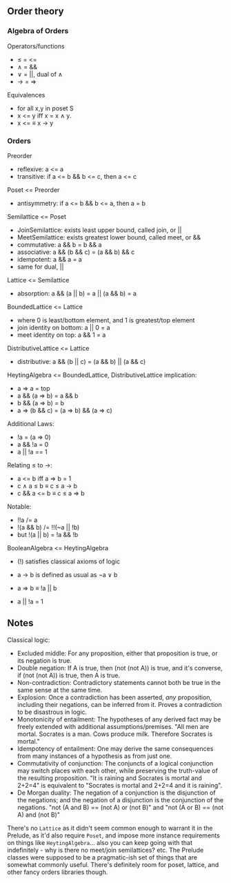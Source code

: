 
## Order theory

### Algebra of Orders

Operators/functions
  - ≤ = <=
  - ∧ = &&
  - ∨ = ||, dual of ∧
  - → = =>

Equivalences
  - for all x,y in poset S
  - x <= y iff x = x ∧ y.
  - x <= ≡ x -> y

### Orders

Preorder
  - reflexive: a <= a
  - transitive: if a <= b && b <= c, then a <= c

Poset <= Preorder
  - antisymmetry: if a <= b && b <= a, then a = b

Semilattice <= Poset
  - JoinSemilattice: exists least upper bound, called join, or ||
  - MeetSemilattice: exists greatest lower bound, called meet, or &&
  - commutative: a && b = b && a
  - associative: a && (b && c) = (a && b) && c
  - idempotent: a && a = a
  - same for dual, ||

Lattice <= Semilattice
  - absorption: a && (a || b) = a || (a && b) = a

BoundedLattice <= Lattice
  - where 0 is least/bottom element, and 1 is greatest/top element
  - join identity on bottom: a || 0 = a
  - meet identity on top: a && 1 = a

DistributiveLattice <= Lattice
  - distributive: a && (b || c) = (a && b) || (a && c)

HeytingAlgebra <= BoundedLattice, DistributiveLattice
   implication:
  - a => a = top
  - a && (a => b) = a && b
  - b && (a => b) = b
  - a => (b && c) = (a => b) && (a => c)

  Additional Laws:
  - !a = (a => 0)
  - a && !a = 0
  - a || !a == 1

  Relating ≤ to →:
  - a <= b iff a => b = 1
  - c ∧ a ≤ b ≡ c ≤ a → b
  - c && a <= b ≡ c ≤ a => b

  Notable:
  - !!a /= a
  - !(a && b) /= !!(~a || !b)
  - but !(a || b) = !a && !b

BooleanAlgebra <= HeytingAlgebra
  - (!) satisfies classical axioms of logic
  - a → b is defined as usual as ¬a ∨ b
  - a => b ≡ !a || b

  - a || !a = 1

## Notes

Classical logic:

- Excluded middle: For any proposition, either that proposition is true, or its negation is true.
- Double negation: If A is true, then (not (not A)) is true, and it's converse, if (not (not A)) is true, then A is true.
- Non-contradiction: Contradictory statements cannot both be true in the same sense at the same time.
- Explosion: Once a contradiction has been asserted, *any* proposition, including their negations, can be inferred from it. Proves a contradiction to be disastrous in logic.
- Monotonicity of entailment: The hypotheses of any derived fact may be freely extended with additional assumptions/premises. "All men are mortal. Socrates is a man. Cows produce milk. Therefore Socrates is mortal."
- Idempotency of entailment: One may derive the same consequences from many instances of a hypothesis as from just one.
- Commutativity of conjunction: The conjuncts of a logical conjunction may switch places with each other, while preserving the truth-value of the resulting proposition. "It is raining and Socrates is mortal and 2+2=4" is equivalent to "Socrates is mortal and 2+2=4 and it is raining".
- De Morgan duality: The negation of a conjunction is the disjunction of the negations; and the negation of a disjunction is the conjunction of the negations. "not (A and B) == (not A) or (not B)" and "not (A or B) == (not A) and (not B)"




There's no `Lattice` as it didn't seem common enough to warrant it in the Prelude, as it'd also require `Poset`, and impose more instance requirements on things like `HeytingAlgebra`... also you can keep going with that indefinitely - why is there no meet/join semilattices? etc. The Prelude classes were supposed to be a pragmatic-ish set of things that are somewhat commonly useful. There's definitely room for poset, lattice, and other fancy orders libraries though.

